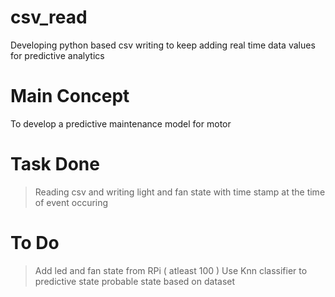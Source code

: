 # csv_read
Developing python based csv writing to keep adding real time data values for predictive analytics

# Main Concept
To develop a predictive maintenance model for motor

# Task Done
> Reading csv and writing light and fan state with time stamp at the time of event occuring

# To Do
> Add led and fan state from RPi ( atleast 100 )
> Use Knn classifier to predictive state probable state based on dataset
